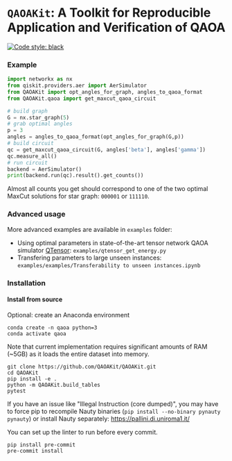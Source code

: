 # `QAOAKit`: A Toolkit for Reproducible Application and Verification of QAOA

[![Code style: black](https://img.shields.io/badge/code%20style-black-000000.svg)](https://github.com/psf/black)

### Example

```python
import networkx as nx
from qiskit.providers.aer import AerSimulator
from QAOAKit import opt_angles_for_graph, angles_to_qaoa_format
from QAOAKit.qaoa import get_maxcut_qaoa_circuit

# build graph
G = nx.star_graph(5)
# grab optimal angles
p = 3
angles = angles_to_qaoa_format(opt_angles_for_graph(G,p))
# build circuit
qc = get_maxcut_qaoa_circuit(G, angles['beta'], angles['gamma'])
qc.measure_all()
# run circuit
backend = AerSimulator()
print(backend.run(qc).result().get_counts())
```

Almost all counts you get should correspond to one of the two optimal MaxCut solutions for star graph: `000001` or `111110`.

### Advanced usage

More advanced examples are available in `examples` folder:

- Using optimal parameters in state-of-the-art tensor network QAOA simulator [QTensor](https://github.com/danlkv/QTensor): `examples/qtensor_get_energy.py`
- Transfering parameters to large unseen instances: `examples/examples/Transferability to unseen instances.ipynb`


### Installation

#### Install from source

Optional: create an Anaconda environment

```
conda create -n qaoa python=3
conda activate qaoa
```

Note that current implementation requires significant amounts of RAM (~5GB) as it loads the entire dataset into memory.

```
git clone https://github.com/QAOAKit/QAOAKit.git
cd QAOAKit
pip install -e .
python -m QAOAKit.build_tables
pytest
```

If you have an issue like "Illegal Instruction (core dumped)", you may have to force pip to recompile Nauty binaries (`pip install --no-binary pynauty pynauty`) or install Nauty separately: https://pallini.di.uniroma1.it/

You can set up the linter to run before every commit.
```
pip install pre-commit
pre-commit install
```
